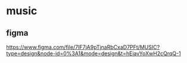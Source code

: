 # music

## figma
https://www.figma.com/file/7IF7jA9pTjnaRbCxaD7PFt/MUSIC?type=design&node-id=0%3A1&mode=design&t=hEiavYoXwH2cQrqQ-1 